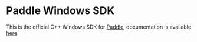 # Paddle Windows SDK
This is the official C++ Windows SDK for [Paddle](https://www.paddle.com), documentation is available [here](https://paddle.com/docs/introduction-windows-cpp).
